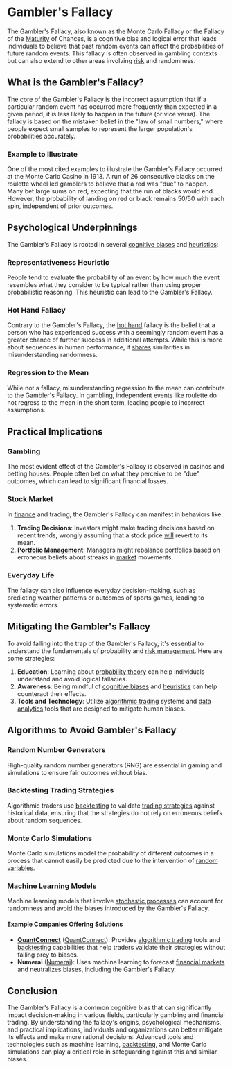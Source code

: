 # Gambler's Fallacy

The Gambler's Fallacy, also known as the Monte Carlo Fallacy or the Fallacy of the [Maturity](../m/maturity.md) of Chances, is a cognitive bias and logical error that leads individuals to believe that past random events can affect the probabilities of future random events. This fallacy is often observed in gambling contexts but can also extend to other areas involving [risk](../r/risk.md) and randomness.

## What is the Gambler's Fallacy?

The core of the Gambler's Fallacy is the incorrect assumption that if a particular random event has occurred more frequently than expected in a given period, it is less likely to happen in the future (or vice versa). The fallacy is based on the mistaken belief in the "law of small numbers," where people expect small samples to represent the larger population's probabilities accurately.

### Example to Illustrate

One of the most cited examples to illustrate the Gambler's Fallacy occurred at the Monte Carlo Casino in 1913. A run of 26 consecutive blacks on the roulette wheel led gamblers to believe that a red was "due" to happen. Many bet large sums on red, expecting that the run of blacks would end. However, the probability of landing on red or black remains 50/50 with each spin, independent of prior outcomes.

## Psychological Underpinnings

The Gambler's Fallacy is rooted in several [cognitive biases](../c/cognitive_biases_in_trading.md) and [heuristics](../h/heuristics.md):

### Representativeness Heuristic
People tend to evaluate the probability of an event by how much the event resembles what they consider to be typical rather than using proper probabilistic reasoning. This heuristic can lead to the Gambler's Fallacy.

### Hot Hand Fallacy
Contrary to the Gambler's Fallacy, the [hot hand](../h/hot_hand.md) fallacy is the belief that a person who has experienced success with a seemingly random event has a greater chance of further success in additional attempts. While this is more about sequences in human performance, it [shares](../s/shares.md) similarities in misunderstanding randomness.

### Regression to the Mean
While not a fallacy, misunderstanding regression to the mean can contribute to the Gambler's Fallacy. In gambling, independent events like roulette do not regress to the mean in the short term, leading people to incorrect assumptions.

## Practical Implications

### Gambling
The most evident effect of the Gambler's Fallacy is observed in casinos and betting houses. People often bet on what they perceive to be "due" outcomes, which can lead to significant financial losses.

### Stock Market
In [finance](../f/finance.md) and trading, the Gambler's Fallacy can manifest in behaviors like:

1. **Trading Decisions**: Investors might make trading decisions based on recent trends, wrongly assuming that a stock price [will](../w/will.md) revert to its mean.
2. **[Portfolio Management](../p/par.md)**: Managers might rebalance portfolios based on erroneous beliefs about streaks in [market](../m/market.md) movements.

### Everyday Life
The fallacy can also influence everyday decision-making, such as predicting weather patterns or outcomes of sports games, leading to systematic errors.

## Mitigating the Gambler's Fallacy

To avoid falling into the trap of the Gambler's Fallacy, it's essential to understand the fundamentals of probability and [risk management](../r/risk_management.md). Here are some strategies:

1. **Education**: Learning about [probability theory](../p/probability_theory_in_trading.md) can help individuals understand and avoid logical fallacies.
2. **Awareness**: Being mindful of [cognitive biases](../c/cognitive_biases_in_trading.md) and [heuristics](../h/heuristics.md) can help counteract their effects.
3. **Tools and Technology**: Utilize [algorithmic trading](../a/accountability.md) systems and [data analytics](../d/data_analytics.md) tools that are designed to mitigate human biases.

## Algorithms to Avoid Gambler's Fallacy

### Random Number Generators
High-quality random number generators (RNG) are essential in gaming and simulations to ensure fair outcomes without bias.

### Backtesting Trading Strategies
Algorithmic traders use [backtesting](../b/backtesting.md) to validate [trading strategies](../t/trading_strategies.md) against historical data, ensuring that the strategies do not rely on erroneous beliefs about random sequences.

### Monte Carlo Simulations
Monte Carlo simulations model the probability of different outcomes in a process that cannot easily be predicted due to the intervention of [random variables](../r/random_variables.md).

### Machine Learning Models
Machine learning models that involve [stochastic processes](../s/stochastic_processes.md) can account for randomness and avoid the biases introduced by the Gambler's Fallacy.

#### Example Companies Offering Solutions
- **[QuantConnect](../q/quantconnect.md)** ([QuantConnect](https://www.quantconnect.com/)): Provides [algorithmic trading](../a/accountability.md) tools and [backtesting](../b/backtesting.md) capabilities that help traders validate their strategies without falling prey to biases.
- **Numerai** ([Numerai](https://numer.ai/)): Uses machine learning to forecast [financial markets](../f/financial_market.md) and neutralizes biases, including the Gambler's Fallacy.

## Conclusion

The Gambler's Fallacy is a common cognitive bias that can significantly impact decision-making in various fields, particularly gambling and financial trading. By understanding the fallacy's origins, psychological mechanisms, and practical implications, individuals and organizations can better mitigate its effects and make more rational decisions. Advanced tools and technologies such as machine learning, [backtesting](../b/backtesting.md), and Monte Carlo simulations can play a critical role in safeguarding against this and similar biases.